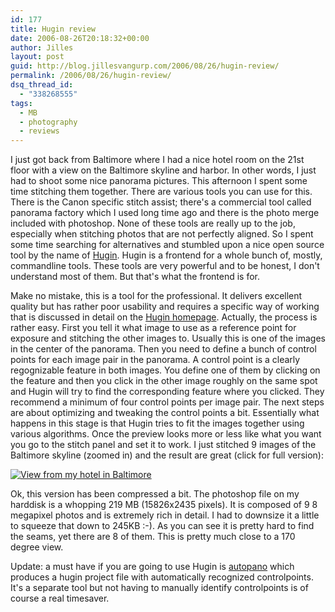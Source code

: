 ```yaml
---
id: 177
title: Hugin review
date: 2006-08-26T20:18:32+00:00
author: Jilles
layout: post
guid: http://blog.jillesvangurp.com/2006/08/26/hugin-review/
permalink: /2006/08/26/hugin-review/
dsq_thread_id:
  - "338268555"
tags:
  - MB
  - photography
  - reviews
---
```

I just got back from Baltimore where I had a nice hotel room on the 21st floor with a view on the Baltimore skyline and harbor. In other words, I just had to shoot some nice panorama pictures. This afternoon I spent some time stitching them together. There are various tools you can use for this. There is the Canon specific stitch assist; there's a commercial tool called panorama factory which I used long time ago and there is the photo merge included with photoshop. None of these tools are really up to the job, especially when stitching photos that are not perfectly aligned. So I spent some time searching for alternatives and stumbled upon a nice open source tool by the name of <a href="http://hugin.sourceforge.net/">Hugin</a>. Hugin is a frontend for a whole bunch of, mostly, commandline tools. These tools are very powerful and to be honest, I don't understand most of them. But that's what the frontend is for.

Make no mistake, this is a tool for the professional. It delivers excellent quality but has rather poor usability and requires a specific way of working that is discussed in detail on the <a href="http://hugin.sourceforge.net/">Hugin homepage</a>. Actually, the process is rather easy. First you tell it what image to use as a reference point for exposure and stitching the other images to. Usually this is one of the images in the center of the panorama. Then you need to define a bunch of control points for each image pair in the panorama. A control point is a clearly regognizable feature in both images. You define one of them by clicking on the feature and then you click in the other image roughly on the same spot and Hugin will try to find the corresponding feature where you clicked. They recommend a minimum of four control points per image pair.
The next steps are about optimizing and tweaking the control points a bit. Essentially what happens in this stage is that Hugin tries to fit the images together using various algorithms. Once the preview looks more or less like what you want you go to the stitch panel and set it to work. I just stitched 9 images of the Baltimore skyline (zoomed in) and the result are great (click for full version):

<a title="View from my hotel in Baltimore" class="imagelink" href="http://blog.jillesvangurp.com/wp-content/uploads/2006/08/zoomed-view-from-hotel.jpg"><img alt="View from my hotel in Baltimore" id="image176" src="http://blog.jillesvangurp.com/wp-content/uploads/2006/08/zoomed-view-from-hotel.jpg" /></a>

Ok, this version has been compressed a bit. The photoshop file on my harddisk is a whopping  219 MB (15826x2435 pixels). It is composed of 9 8 megapixel photos and is extremely rich in detail. I had to downsize it a little to squeeze that down to 245KB :-). As you can see it is pretty hard to find the seams, yet there are 8 of them. This is pretty much close to a 170 degree view.

Update: a must have if you are going to use Hugin is <a href="http://user.cs.tu-berlin.de/~nowozin/autopano-sift/">autopano</a> which produces a hugin project file with automatically recognized controlpoints. It's a separate tool but not having to manually identify controlpoints is of course a real timesaver.